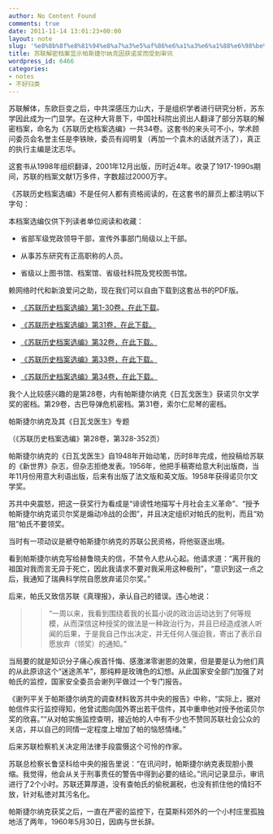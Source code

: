 ```yaml
---
author: No Content Found
comments: true
date: 2011-11-14 13:01:23+00:00
layout: note
slug: '%e8%8b%8f%e8%81%94%e8%a7%a3%e5%af%86%e6%a1%a3%e6%a1%88%e6%98%be%e7%a4%ba%e5%b8%95%e6%96%af%e6%8d%b7%e5%b0%94%e7%ba%b3%e5%85%8b%e5%9b%a0%e8%8e%b7%e8%af%ba%e5%a5%96%e8%80%8c%e5%8f%97%e5%88%b0%e5%ae%a1'
title: 苏联解密档案显示帕斯捷尔纳克因获诺奖而受到审讯
wordpress_id: 6466
categories:
- notes
- 不好归类
---
```


苏联解体，东欧巨变之后，中共深感压力山大，于是组织学者进行研究分析，苏东学因此成为一门显学。在这种大背景下，中国社科院出资出人翻译了部分苏联的解密档案，命名为《苏联历史档案选编》一共34卷。这套书的来头可不小，学术顾问委员会名誉主任是李铁映，委员有阎明复（再加一个袁木的话就齐活了），真正的执行主编是沈志华。





这套书从1998年组织翻译，2001年12月出版，历时近4年。收录了1917-1990s期间，苏联的档案文献1万多件，字数超过2000万字。





《苏联历史档案选编》不是任何人都有资格阅读的，在这套书的扉页上都注明以下字句：





本档案选编仅供下列读者单位阅读和收藏：





  * 省部军级党政领导干部，宣传外事部门局级以上干部。


  * 从事苏东研究有正高职称的人员。


  * 省级以上图书馆、档案馆、省级社科院及党校图书馆。



赖网络时代和新浪爱问之助，现在我们可以自由下载到这套丛书的PDF版。





  * [《苏联历史档案选编》第1-30卷，在此下载](http://iask.sina.com.cn/u/1649590340/ish?folderid=386128&page=1)。


  * [《苏联历史档案选编》第31卷，在此下载。](http://ishare.iask.sina.com.cn/f/7014698.html)


  * [《苏联历史档案选编》第32卷，在此下载。](http://ishare.iask.sina.com.cn/f/19891355.html)


  * [《苏联历史档案选编》第33卷，在此下载。](http://ishare.iask.sina.com.cn/f/9017355.html)


  * [《苏联历史档案选编》第34卷，在此下载。](http://ishare.iask.sina.com.cn/f/13805799.html)



我个人比较感兴趣的是第28卷，内有帕斯捷尔纳克《日瓦戈医生》获诺贝尔文学奖的密档。第29卷，古巴导弹危机密档。第31卷，索尔仁尼琴的密档。





帕斯捷尔纳克及其《日瓦戈医生》专题





（《苏联历史档案选编》第28卷，第328-352页）





帕斯捷尔纳克的《日瓦戈医生》自1948年开始动笔，历时8年完成，他投稿给苏联的《新世界》杂志，但杂志拒绝发表。1956年，他把手稿寄给意大利出版商，当年11月份用意大利语出版，后来有出版了法文版和英文版。1958年获得诺贝尔文学奖。





苏共中央震怒，把这一获奖行为看成是“诽谤性地描写十月社会主义革命”、“授予帕斯捷尔纳克诺贝尔奖是煽动冷战的企图”，并且决定组织对帕氏的批判，而且“劝阻”帕氏不要领奖。





当时有一项动议是褫夺帕斯捷尔纳克的苏联公民资格，将他驱逐出境。





看到帕斯捷尔纳克写给赫鲁晓夫的信，不禁令人悲从心起。他请求道：“离开我的祖国对我而言无异于死亡，因此我请求不要对我采用这种极刑”，“意识到这一点之后，我通知了瑞典科学院自愿放弃诺贝尔奖。”





后来，帕氏又致信苏联《真理报》，承认自己的错误。违心地说：





<blockquote>
  
> 
> “一周以来，我看到围绕着我的长篇小说的政治运动达到了何等规模，从而深信这种授奖的做法是一种政治行为，并且已经造成骇人听闻的后果，于是我自己作出决定，并无任何人强迫我，寄出了表示自愿放弃（领奖）的通知。”
> 
> 
</blockquote>





当局要的就是知识分子痛心疾首忏悔、感激涕零谢恩的效果，但是要是认为他们真的从此原谅这个“迷途羔羊”，那纯粹是玫瑰色的幻想。从此国家安全部门加强了对帕氏的监控，国家安全委员会谢列平做过一个专门报告。





《谢列平关于帕斯捷尔纳克的调查材料致苏共中央的报告》中称，“实际上，据对帕信件实行监控得知，他曾试图向国外寄出若干信件，其中重申他对授予他诺贝尔奖的欣喜。”“从对帕实施监控查明，接近帕的人中有不少也不赞同苏联社会公众的关店，并以自己的同情一定程度上增加了帕的恼怒情绪。”





后来苏联检察机关决定用法律手段震慑这个可怜的作家。





苏联总检察长鲁坚科给中央的报告里说：“在讯问时，帕斯捷尔纳克表现胆小畏缩。我觉得，他会从关于刑事责任的警告中得到必要的结论。”讯问记录显示，审讯进行了2个小时。苏联还算厚道，没有查帕氏的偷税漏税，也没有抓住他的情妇不放，针对私徳对其污名化。





帕斯捷尔纳克获奖之后，一直在严密的监控下，在莫斯科郊外的一个小村庄里孤独地活了两年，1960年5月30日，因病与世长辞。
